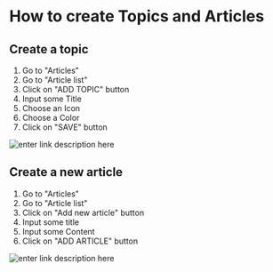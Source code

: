 How to create Topics and Articles
=======

## Create a topic ##
 1. Go to "Articles"
 2. Go to "Article list"
 3. Click on "ADD TOPIC" button
 4. Input some Title
 5. Choose an Icon
 6. Choose a Color
 7. Click on "SAVE" button
 
![enter link description here](https://s3.amazonaws.com/opensupports/wiki-images/CreateTopic.gif)

 ## Create a new article ##
 1. Go to "Articles"
 2. Go to "Article list"
 3. Click on "Add new article" button
 4. Input some title
 5. Input some Content
 6. Click on "ADD ARTICLE" button
 
 ![enter link description here](https://s3.amazonaws.com/opensupports/wiki-images/CreateArticle.gif)